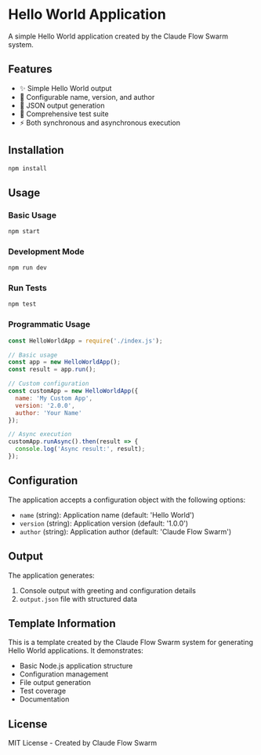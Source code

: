 # Hello World Application

A simple Hello World application created by the Claude Flow Swarm system.

## Features

- ✨ Simple Hello World output
- 🔧 Configurable name, version, and author
- 📝 JSON output generation
- 🧪 Comprehensive test suite
- ⚡ Both synchronous and asynchronous execution

## Installation

```bash
npm install
```

## Usage

### Basic Usage

```bash
npm start
```

### Development Mode

```bash
npm run dev
```

### Run Tests

```bash
npm test
```

### Programmatic Usage

```javascript
const HelloWorldApp = require('./index.js');

// Basic usage
const app = new HelloWorldApp();
const result = app.run();

// Custom configuration
const customApp = new HelloWorldApp({
  name: 'My Custom App',
  version: '2.0.0',
  author: 'Your Name'
});

// Async execution
customApp.runAsync().then(result => {
  console.log('Async result:', result);
});
```

## Configuration

The application accepts a configuration object with the following options:

- `name` (string): Application name (default: 'Hello World')
- `version` (string): Application version (default: '1.0.0')
- `author` (string): Application author (default: 'Claude Flow Swarm')

## Output

The application generates:
1. Console output with greeting and configuration details
2. `output.json` file with structured data

## Template Information

This is a template created by the Claude Flow Swarm system for generating Hello World applications. It demonstrates:

- Basic Node.js application structure
- Configuration management
- File output generation
- Test coverage
- Documentation

## License

MIT License - Created by Claude Flow Swarm 